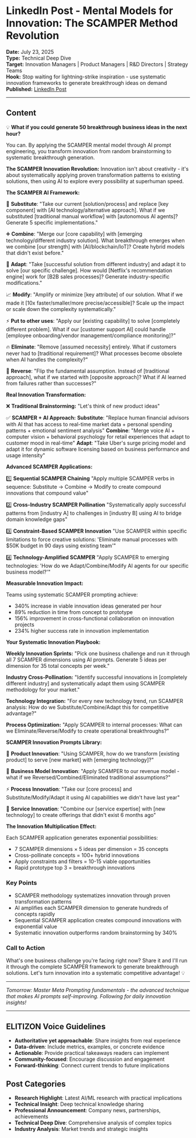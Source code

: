 # LinkedIn Post - Mental Models for Innovation: The SCAMPER Method Revolution

**Date:** July 23, 2025  
**Type:** Technical Deep Dive  
**Target:** Innovation Managers | Product Managers | R&D Directors | Strategy Teams  
**Hook:** Stop waiting for lightning-strike inspiration - use systematic innovation frameworks to generate breakthrough ideas on demand  
**Published:** [LinkedIn Post](URL_TO_BE_ADDED)

---

## Content

💡 **What if you could generate 50 breakthrough business ideas in the next hour?**

You can. By applying the SCAMPER mental model through AI prompt engineering, you transform innovation from random brainstorming to systematic breakthrough generation.

**The SCAMPER Innovation Revolution:**
Innovation isn't about creativity - it's about systematically applying proven transformation patterns to existing solutions, then using AI to explore every possibility at superhuman speed.

**The SCAMPER AI Framework:**

🔄 **Substitute**: "Take our current [solution/process] and replace [key component] with [AI technology/alternative approach]. What if we substituted [traditional manual workflow] with [autonomous AI agents]? Generate 5 specific implementations."

➕ **Combine**: "Merge our [core capability] with [emerging technology/different industry solution]. What breakthrough emerges when we combine [our strength] with [AI/blockchain/IoT]? Create hybrid models that didn't exist before."

🎯 **Adapt**: "Take [successful solution from different industry] and adapt it to solve [our specific challenge]. How would [Netflix's recommendation engine] work for [B2B sales processes]? Generate industry-specific modifications."

📈 **Modify**: "Amplify or minimize [key attribute] of our solution. What if we made it [10x faster/smaller/more precise/accessible]? Scale up the impact or scale down the complexity systematically."

⚡ **Put to other uses**: "Apply our [existing capability] to solve [completely different problem]. What if our [customer support AI] could handle [employee onboarding/vendor management/compliance monitoring]?"

🔥 **Eliminate**: "Remove [assumed necessity] entirely. What if customers never had to [traditional requirement]? What processes become obsolete when AI handles the complexity?"

🔄 **Reverse**: "Flip the fundamental assumption. Instead of [traditional approach], what if we started with [opposite approach]? What if AI learned from failures rather than successes?"

**Real Innovation Transformation:**

❌ **Traditional Brainstorming:** "Let's think of new product ideas"

✅ **SCAMPER + AI Approach:**
**Substitute**: "Replace human financial advisors with AI that has access to real-time market data + personal spending patterns + emotional sentiment analysis"
**Combine**: "Merge voice AI + computer vision + behavioral psychology for retail experiences that adapt to customer mood in real-time"
**Adapt**: "Take Uber's surge pricing model and adapt it for dynamic software licensing based on business performance and usage intensity"

**Advanced SCAMPER Applications:**

1️⃣ **Sequential SCAMPER Chaining**
"Apply multiple SCAMPER verbs in sequence: Substitute → Combine → Modify to create compound innovations that compound value"

2️⃣ **Cross-Industry SCAMPER Pollination**
"Systematically apply successful patterns from [industry A] to challenges in [industry B] using AI to bridge domain knowledge gaps"

3️⃣ **Constraint-Based SCAMPER Innovation**
"Use SCAMPER within specific limitations to force creative solutions: 'Eliminate manual processes with $50K budget in 90 days using existing team'"

4️⃣ **Technology-Amplified SCAMPER**
"Apply SCAMPER to emerging technologies: 'How do we Adapt/Combine/Modify AI agents for our specific business model?'"

**Measurable Innovation Impact:**

Teams using systematic SCAMPER prompting achieve:

- 340% increase in viable innovation ideas generated per hour
- 89% reduction in time from concept to prototype
- 156% improvement in cross-functional collaboration on innovation projects
- 234% higher success rate in innovation implementation

**Your Systematic Innovation Playbook:**

**Weekly Innovation Sprints:**
"Pick one business challenge and run it through all 7 SCAMPER dimensions using AI prompts. Generate 5 ideas per dimension for 35 total concepts per week."

**Industry Cross-Pollination:**
"Identify successful innovations in [completely different industry] and systematically adapt them using SCAMPER methodology for your market."

**Technology Integration:**
"For every new technology trend, run SCAMPER analysis: How do we Substitute/Combine/Adapt this for competitive advantage?"

**Process Optimization:**
"Apply SCAMPER to internal processes: What can we Eliminate/Reverse/Modify to create operational breakthroughs?"

**SCAMPER Innovation Prompts Library:**

🎯 **Product Innovation**: "Using SCAMPER, how do we transform [existing product] to serve [new market] with [emerging technology]?"

🚀 **Business Model Innovation**: "Apply SCAMPER to our revenue model - what if we Reversed/Combined/Eliminated traditional assumptions?"

⚡ **Process Innovation**: "Take our [core process] and Substitute/Modify/Adapt it using AI capabilities we didn't have last year"

🔄 **Service Innovation**: "Combine our [service expertise] with [new technology] to create offerings that didn't exist 6 months ago"

**The Innovation Multiplication Effect:**

Each SCAMPER application generates exponential possibilities:

- 7 SCAMPER dimensions × 5 ideas per dimension = 35 concepts
- Cross-pollinate concepts = 100+ hybrid innovations
- Apply constraints and filters = 10-15 viable opportunities
- Rapid prototype top 3 = breakthrough innovations

### Key Points

- SCAMPER methodology systematizes innovation through proven transformation patterns
- AI amplifies each SCAMPER dimension to generate hundreds of concepts rapidly
- Sequential SCAMPER application creates compound innovations with exponential value
- Systematic innovation outperforms random brainstorming by 340%

### Call to Action

What's one business challenge you're facing right now? Share it and I'll run it through the complete SCAMPER framework to generate breakthrough solutions. Let's turn innovation into a systematic competitive advantage! 💡

---

*Tomorrow: Master Meta Prompting fundamentals - the advanced technique that makes AI prompts self-improving. Following for daily innovation insights!*

---

## ELITIZON Voice Guidelines

- **Authoritative yet approachable**: Share insights from real experience
- **Data-driven**: Include metrics, examples, or concrete evidence
- **Actionable**: Provide practical takeaways readers can implement
- **Community-focused**: Encourage discussion and engagement
- **Forward-thinking**: Connect current trends to future implications

## Post Categories

- **Research Highlight**: Latest AI/ML research with practical implications
- **Technical Insight**: Deep technical knowledge sharing
- **Professional Announcement**: Company news, partnerships, achievements  
- **Technical Deep Dive**: Comprehensive analysis of complex topics
- **Industry Analysis**: Market trends and strategic insights
